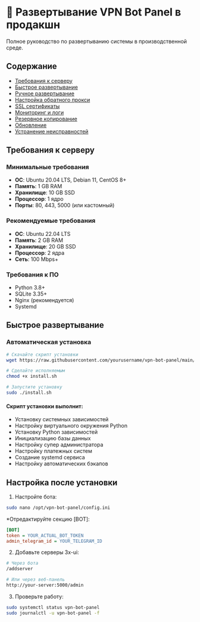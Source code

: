 # 🚀 Развертывание VPN Bot Panel в продакшн

Полное руководство по развертыванию системы в производственной среде.

## Содержание
- [Требования к серверу](#требования-к-серверу)
- [Быстрое развертывание](#быстрое-развертывание)
- [Ручное развертывание](#ручное-развертывание)
- [Настройка обратного прокси](#настройка-обратного-прокси)
- [SSL сертификаты](#ssl-сертификаты)
- [Мониторинг и логи](#мониторинг-и-логи)
- [Резервное копирование](#резервное-копирование)
- [Обновление](#обновление)
- [Устранение неисправностей](#устранение-неисправностей)

## Требования к серверу

### Минимальные требования
- **ОС**: Ubuntu 20.04 LTS, Debian 11, CentOS 8+
- **Память**: 1 GB RAM
- **Хранилище**: 10 GB SSD
- **Процессор**: 1 ядро
- **Порты**: 80, 443, 5000 (или кастомный)

### Рекомендуемые требования
- **ОС**: Ubuntu 22.04 LTS
- **Память**: 2 GB RAM
- **Хранилище**: 20 GB SSD
- **Процессор**: 2 ядра
- **Сеть**: 100 Mbps+

### Требования к ПО
- Python 3.8+
- SQLite 3.35+
- Nginx (рекомендуется)
- Systemd

## Быстрое развертывание

### Автоматическая установка

```bash
# Скачайте скрипт установки
wget https://raw.githubusercontent.com/yourusername/vpn-bot-panel/main/scripts/install.sh

# Сделайте исполняемым
chmod +x install.sh

# Запустите установку
sudo ./install.sh
```
#### Скрипт установки выполнит:
* Установку системных зависимостей
* Настройку виртуального окружения Python
* Установку Python зависимостей
* Инициализацию базы данных
* Настройку супер администратора
* Настройку платежных систем
* Создание systemd сервиса
* Настройку автоматических бэкапов

## Настройка после установки

1. Настройте бота:

```bash
sudo nano /opt/vpn-bot-panel/config.ini
```
*Отредактируйте секцию [BOT]:
```ini
[BOT]
token = YOUR_ACTUAL_BOT_TOKEN
admin_telegram_id = YOUR_TELEGRAM_ID
```
2. Добавьте серверы 3x-ui:

```bash
# Через бота
/addserver

# Или через веб-панель
http://your-server:5000/admin
```
3. Проверьте работу:
```bash
sudo systemctl status vpn-bot-panel
sudo journalctl -u vpn-bot-panel -f
```